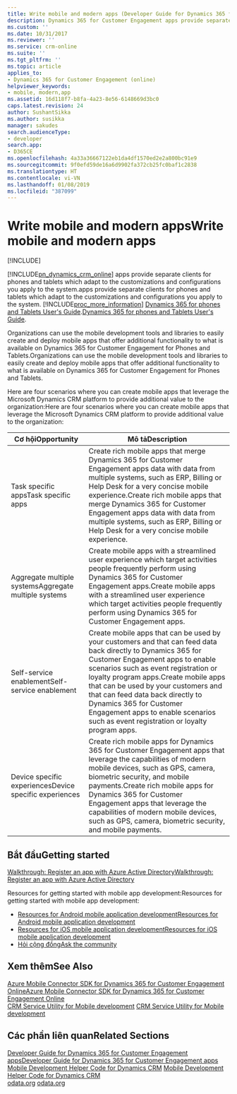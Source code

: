 ```yaml
---
title: Write mobile and modern apps (Developer Guide for Dynamics 365 for Customer Engagement apps)| MicrosoftDocs
description: Dynamics 365 for Customer Engagement apps provide separate clients for phones and tablets which adapt to system customizations and configurations
ms.custom: ''
ms.date: 10/31/2017
ms.reviewer: ''
ms.service: crm-online
ms.suite: ''
ms.tgt_pltfrm: ''
ms.topic: article
applies_to:
- Dynamics 365 for Customer Engagement (online)
helpviewer_keywords:
- mobile, modern,app
ms.assetid: 16d118f7-b8fa-4a23-8e56-6148669d3bc0
caps.latest.revision: 24
author: SushantSikka
ms.author: susikka
manager: sakudes
search.audienceType:
- developer
search.app:
- D365CE
ms.openlocfilehash: 4a33a36667122eb1da4df1570ed2e2a800bc91e9
ms.sourcegitcommit: 9f0efd59de16a6d9902fa372cb25fc0baf1c2838
ms.translationtype: HT
ms.contentlocale: vi-VN
ms.lasthandoff: 01/08/2019
ms.locfileid: "387099"
---
```

# <a name="write-mobile-and-modern-apps"></a><span data-ttu-id="622c1-103">Write mobile and modern apps</span><span class="sxs-lookup"><span data-stu-id="622c1-103">Write mobile and modern apps</span></span>

[!INCLUDE[](../includes/cc_applies_to_update_9_0_0.md)]

<!-- TODO: Do you really mean to refer to only crm online in this intro? -->

[!INCLUDE[pn_dynamics_crm_online](../includes/pn-dynamics-crm-online.md)] <span data-ttu-id="622c1-104">apps provide separate clients for phones and tablets which adapt to the customizations and configurations you apply to the system.</span><span class="sxs-lookup"><span data-stu-id="622c1-104">apps provide separate clients for phones and tablets which adapt to the customizations and configurations you apply to the system.</span></span> [!INCLUDE[proc_more_information](../includes/proc-more-information.md)] <span data-ttu-id="622c1-105">[Dynamics 365 for phones and Tablets User's Guide](../mobile-app/dynamics-365-phones-tablets-users-guide.md).</span><span class="sxs-lookup"><span data-stu-id="622c1-105">[Dynamics 365 for phones and Tablets User's Guide](../mobile-app/dynamics-365-phones-tablets-users-guide.md).</span></span>

<span data-ttu-id="622c1-106">Organizations can use the mobile development tools and libraries to easily create and deploy mobile apps that offer additional functionality to what is available on Dynamics 365 for Customer Engagement for Phones and Tablets.</span><span class="sxs-lookup"><span data-stu-id="622c1-106">Organizations can use the mobile development tools and libraries to easily create and deploy mobile apps that offer additional functionality to what is available on Dynamics 365 for Customer Engagement for Phones and Tablets.</span></span>

<span data-ttu-id="622c1-107">Here are four scenarios where you can create mobile apps that leverage the Microsoft Dynamics CRM platform to provide additional value to the organization:</span><span class="sxs-lookup"><span data-stu-id="622c1-107">Here are four scenarios where you can create mobile apps that leverage the Microsoft Dynamics CRM platform to provide additional value to the organization:</span></span>

|<span data-ttu-id="622c1-108">Cơ hội</span><span class="sxs-lookup"><span data-stu-id="622c1-108">Opportunity</span></span>|<span data-ttu-id="622c1-109">Mô tả</span><span class="sxs-lookup"><span data-stu-id="622c1-109">Description</span></span>|
|-----|-----|
|<span data-ttu-id="622c1-110">Task specific apps</span><span class="sxs-lookup"><span data-stu-id="622c1-110">Task specific apps</span></span>|<span data-ttu-id="622c1-111">Create rich mobile apps that merge Dynamics 365 for Customer Engagement apps data with data from multiple systems, such as ERP, Billing or Help Desk for a very concise mobile experience.</span><span class="sxs-lookup"><span data-stu-id="622c1-111">Create rich mobile apps that merge Dynamics 365 for Customer Engagement apps data with data from multiple systems, such as ERP, Billing or Help Desk for a very concise mobile experience.</span></span>|
|<span data-ttu-id="622c1-112">Aggregate multiple systems</span><span class="sxs-lookup"><span data-stu-id="622c1-112">Aggregate multiple systems</span></span>|<span data-ttu-id="622c1-113">Create mobile apps with a streamlined user experience which target activities people frequently perform using Dynamics 365 for Customer Engagement apps.</span><span class="sxs-lookup"><span data-stu-id="622c1-113">Create mobile apps with a streamlined user experience which target activities people frequently perform using Dynamics 365 for Customer Engagement apps.</span></span>|
|<span data-ttu-id="622c1-114">Self-service enablement</span><span class="sxs-lookup"><span data-stu-id="622c1-114">Self-service enablement</span></span>|<span data-ttu-id="622c1-115">Create mobile apps that can be used by your customers and that can feed data back directly to Dynamics 365 for Customer Engagement apps to enable scenarios such as event registration or loyalty program apps.</span><span class="sxs-lookup"><span data-stu-id="622c1-115">Create mobile apps that can be used by your customers and that can feed data back directly to Dynamics 365 for Customer Engagement apps to enable scenarios such as event registration or loyalty program apps.</span></span>|
|<span data-ttu-id="622c1-116">Device specific experiences</span><span class="sxs-lookup"><span data-stu-id="622c1-116">Device specific experiences</span></span>|<span data-ttu-id="622c1-117">Create rich mobile apps for Dynamics 365 for Customer Engagement apps that leverage the capabilities of modern mobile devices, such as GPS, camera, biometric security, and mobile payments.</span><span class="sxs-lookup"><span data-stu-id="622c1-117">Create rich mobile apps for Dynamics 365 for Customer Engagement apps that leverage the capabilities of modern mobile devices, such as GPS, camera, biometric security, and mobile payments.</span></span>|
   
## <a name="getting-started"></a><span data-ttu-id="622c1-118">Bắt đầu</span><span class="sxs-lookup"><span data-stu-id="622c1-118">Getting started</span></span> 
  
[<span data-ttu-id="622c1-119">Walkthrough: Register an app with Azure Active Directory</span><span class="sxs-lookup"><span data-stu-id="622c1-119">Walkthrough: Register an app with Azure Active Directory</span></span>](walkthrough-register-dynamics-365-app-azure-active-directory.md)  

<span data-ttu-id="622c1-120">Resources for getting started with mobile app development:</span><span class="sxs-lookup"><span data-stu-id="622c1-120">Resources for getting started with mobile app development:</span></span>

* [<span data-ttu-id="622c1-121">Resources for Android mobile application development</span><span class="sxs-lookup"><span data-stu-id="622c1-121">Resources for Android mobile application development</span></span>](android-mobile-app-development.md)
* [<span data-ttu-id="622c1-122">Resources for iOS mobile application development</span><span class="sxs-lookup"><span data-stu-id="622c1-122">Resources for iOS mobile application development</span></span>](ios-mobile-app-development.md)
* [<span data-ttu-id="622c1-123">Hỏi cộng đồng</span><span class="sxs-lookup"><span data-stu-id="622c1-123">Ask the community</span></span>](https://community.dynamics.com/search#q=section%3A117+%26%26+tag%3A%22Mobile+App+Development%22&group=57)
 
## <a name="see-also"></a><span data-ttu-id="622c1-124">Xem thêm</span><span class="sxs-lookup"><span data-stu-id="622c1-124">See Also</span></span>  

[<span data-ttu-id="622c1-125">Azure Mobile Connector SDK for Dynamics 365 for Customer Engagement Online</span><span class="sxs-lookup"><span data-stu-id="622c1-125">Azure Mobile Connector SDK for Dynamics 365 for Customer Engagement Online</span></span>](https://github.com/Azure/mobile-services-dynamics-connector)<br /><span data-ttu-id="622c1-126"> 
[CRM Service Utility for Mobile development](https://github.com/DynamicsCRM/crm-mobilesdk-tool-svcutil)</span><span class="sxs-lookup"><span data-stu-id="622c1-126"> 
[CRM Service Utility for Mobile development](https://github.com/DynamicsCRM/crm-mobilesdk-tool-svcutil)</span></span>
 
## <a name="related-sections"></a><span data-ttu-id="622c1-127">Các phần liên quan</span><span class="sxs-lookup"><span data-stu-id="622c1-127">Related Sections</span></span>
  
[<span data-ttu-id="622c1-128">Developer Guide for Dynamics 365 for Customer Engagement apps</span><span class="sxs-lookup"><span data-stu-id="622c1-128">Developer Guide for Dynamics 365 for Customer Engagement apps</span></span>](developer-guide.md)<br /><span data-ttu-id="622c1-129"> 
[Mobile Development Helper Code for Dynamics CRM](http://code.msdn.microsoft.com/Mobile-Development-Helper-3213e2e6)</span><span class="sxs-lookup"><span data-stu-id="622c1-129"> 
[Mobile Development Helper Code for Dynamics CRM](http://code.msdn.microsoft.com/Mobile-Development-Helper-3213e2e6)</span></span><br /><span data-ttu-id="622c1-130"> 
[odata.org](http://www.odata.org)</span><span class="sxs-lookup"><span data-stu-id="622c1-130"> 
[odata.org](http://www.odata.org)</span></span><br /> 
